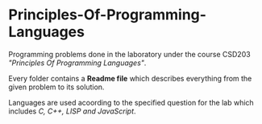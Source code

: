 # Principles-Of-Programming-Languages

Programming problems done in the laboratory under the course CSD203 *"Principles Of Programming Languages"*.

Every folder contains a **Readme file** which describes everything from the given problem to its solution.

Languages are used acoording to the specified question for the lab which includes *C, C++, LISP and JavaScript*.
